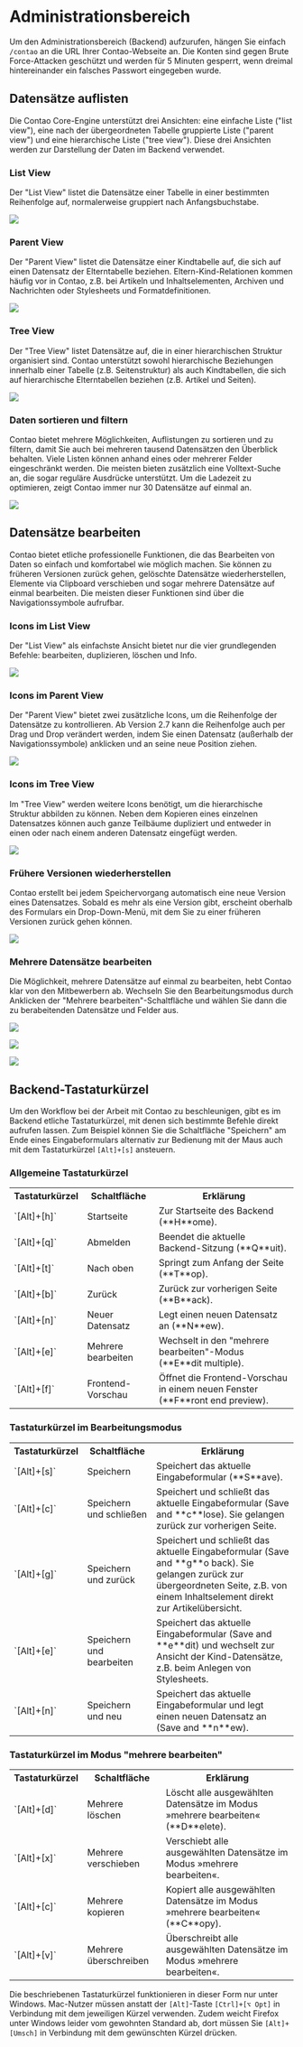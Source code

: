 # Administrationsbereich

Um den Administrationsbereich (Backend) aufzurufen, hängen Sie einfach
`/contao` an die URL Ihrer Contao-Webseite an. Die Konten sind gegen Brute
Force-Attacken geschützt und werden für 5 Minuten gesperrt, wenn dreimal
hintereinander ein falsches Passwort eingegeben wurde.


## Datensätze auflisten

Die Contao Core-Engine unterstützt drei Ansichten: eine einfache Liste ("list
view"), eine nach der übergeordneten Tabelle gruppierte Liste ("parent view")
und eine hierarchische Liste ("tree view"). Diese drei Ansichten werden zur
Darstellung der Daten im Backend verwendet.


### List View

Der "List View" listet die Datensätze einer Tabelle in einer bestimmten
Reihenfolge auf, normalerweise gruppiert nach Anfangsbuchstabe.

![](images/list-view-de.jpg)


### Parent View

Der "Parent View" listet die Datensätze einer Kindtabelle auf, die sich auf
einen Datensatz der Elterntabelle beziehen. Eltern-Kind-Relationen kommen
häufig vor in Contao, z.B. bei Artikeln und Inhaltselementen, Archiven und
Nachrichten oder Stylesheets und Formatdefinitionen.

![](images/parent-view-de.jpg)


### Tree View

Der "Tree View" listet Datensätze auf, die in einer hierarchischen Struktur
organisiert sind. Contao unterstützt sowohl hierarchische Beziehungen innerhalb
einer Tabelle (z.B. Seitenstruktur)  als auch Kindtabellen, die sich auf
hierarchische Elterntabellen beziehen (z.B. Artikel und Seiten).

![](images/tree-view-de.jpg)


### Daten sortieren und filtern

Contao bietet mehrere Möglichkeiten, Auflistungen zu sortieren und zu filtern,
damit Sie auch bei mehreren tausend Datensätzen den Überblick behalten. Viele
Listen können anhand eines oder mehrerer Felder eingeschränkt werden. Die
meisten bieten zusätzlich eine Volltext-Suche an, die sogar reguläre
Ausdrücke unterstützt. Um die Ladezeit zu optimieren, zeigt Contao immer nur
30 Datensätze auf einmal an.

![](images/sortieren-und-filtern.jpg)


## Datensätze bearbeiten

Contao bietet etliche professionelle Funktionen, die das Bearbeiten von Daten so
einfach und komfortabel wie möglich machen. Sie können zu früheren Versionen
zurück gehen, gelöschte Datensätze wiederherstellen, Elemente via Clipboard
verschieben und sogar mehrere Datensätze auf einmal bearbeiten. Die meisten
dieser Funktionen sind über die Navigationssymbole aufrufbar.


### Icons im List View

Der "List View" als einfachste Ansicht bietet nur die vier grundlegenden
Befehle: bearbeiten, duplizieren, löschen und Info.

![](images/list-view-icons-de.jpg)


### Icons im Parent View

Der "Parent View" bietet zwei zusätzliche Icons, um die Reihenfolge der
Datensätze zu kontrollieren. Ab Version 2.7 kann die Reihenfolge auch per Drag
und Drop verändert werden, indem Sie einen Datensatz (außerhalb der
Navigationssymbole) anklicken und an seine neue Position ziehen.

![](images/parent-view-icons-de.jpg)


### Icons im Tree View

Im "Tree View" werden weitere Icons benötigt, um die hierarchische Struktur
abbilden zu können. Neben dem Kopieren eines einzelnen Datensatzes können auch
ganze Teilbäume dupliziert und entweder in einen oder nach einem anderen
Datensatz eingefügt werden.

![](images/tree-view-icons-de.jpg)


### Frühere Versionen wiederherstellen

Contao erstellt bei jedem Speichervorgang automatisch eine neue Version eines
Datensatzes. Sobald es mehr als eine Version gibt, erscheint oberhalb des
Formulars ein Drop-Down-Menü, mit dem Sie zu einer früheren Versionen zurück
gehen können.

![](images/versionierung.jpg)


### Mehrere Datensätze bearbeiten

Die Möglichkeit, mehrere Datensätze auf einmal zu bearbeiten, hebt Contao klar
von den Mitbewerbern ab. Wechseln Sie den Bearbeitungsmodus durch Anklicken der
"Mehrere bearbeiten"-Schaltfläche und wählen Sie dann die zu berabeitenden
Datensätze und Felder aus.

![](images/mehrere-datensaetze-auswaehlen.jpg)

![](images/zu-bearbeitende-felder-auswaehlen.jpg)

![](images/mehrere-datensaetze-bearbeiten.jpg)


## Backend-Tastaturkürzel

Um den Workflow bei der Arbeit mit Contao zu beschleunigen, gibt es im Backend
etliche Tastaturkürzel, mit denen sich bestimmte Befehle direkt aufrufen
lassen. Zum Beispiel können Sie die Schaltfläche "Speichern" am Ende eines
Eingabeformulars alternativ zur Bedienung mit der Maus auch mit dem
Tastaturkürzel `[Alt]+[s]` ansteuern.


### Allgemeine Tastaturkürzel

<table>
<tr>
  <th>Tastaturkürzel</th>
  <th>Schaltfläche</th>
  <th>Erklärung</th>
</tr>
<tr>
  <td>`[Alt]+[h]`</td>
  <td>Startseite</td>
  <td>Zur Startseite des Backend (**H**ome).</td>
</tr>
<tr>
  <td>`[Alt]+[q]`</td>
  <td>Abmelden</td>
  <td>Beendet die aktuelle Backend-Sitzung (**Q**uit).</td>
</tr>
<tr>
  <td>`[Alt]+[t]`</td>
  <td>Nach oben</td>
  <td>Springt zum Anfang der Seite (**T**op).</td>
</tr>
<tr>
  <td>`[Alt]+[b]`</td>
  <td>Zurück</td>
  <td>Zurück zur vorherigen Seite (**B**ack).</td>
</tr>
<tr>
  <td>`[Alt]+[n]`</td>
  <td>Neuer Datensatz</td>
  <td>Legt einen neuen Datensatz an (**N**ew).</td>
</tr>
<tr>
  <td>`[Alt]+[e]`</td>
  <td>Mehrere bearbeiten</td>
  <td>Wechselt in den "mehrere bearbeiten"-Modus (**E**dit multiple).</td>
</tr>
<tr>
  <td>`[Alt]+[f]`</td>
  <td>Frontend-Vorschau</td>
  <td>Öffnet die Frontend-Vorschau in einem neuen Fenster (**F**ront end
      preview).</td>
</tr>
</table>


### Tastaturkürzel im Bearbeitungsmodus

<table>
<tr>
  <th>Tastaturkürzel</th>
  <th>Schaltfläche</th>
  <th>Erklärung</th>
</tr>
<tr>
  <td>`[Alt]+[s]`</td>
  <td>Speichern</td>
  <td>Speichert das aktuelle Eingabeformular (**S**ave).</td>
</tr>
<tr>
  <td>`[Alt]+[c]`</td>
  <td>Speichern und schließen</td>
  <td>Speichert und schließt das aktuelle Eingabeformular (Save and **c**lose).
      Sie gelangen zurück zur vorherigen Seite.</td>
</tr>
<tr>
  <td>`[Alt]+[g]`</td>
  <td>Speichern und zurück</td>
  <td>Speichert und schließt das aktuelle Eingabeformular (Save and **g**o
      back). Sie gelangen zurück zur übergeordneten Seite, z.B. von einem
      Inhaltselement direkt zur Artikelübersicht.</td>
</tr>
<tr>
  <td>`[Alt]+[e]`</td>
  <td>Speichern und bearbeiten</td>
  <td>Speichert das aktuelle Eingabeformular (Save and **e**dit) und wechselt
      zur Ansicht der Kind-Datensätze, z.B. beim Anlegen von Stylesheets.</td>
</tr>
<tr>
  <td>`[Alt]+[n]`</td>
  <td>Speichern und neu</td>
  <td>Speichert das aktuelle Eingabeformular und legt einen neuen Datensatz an
      (Save and **n**ew).</td>
</tr>
</table>


### Tastaturkürzel im Modus "mehrere bearbeiten"

<table>
<tr>
  <th>Tastaturkürzel</th>
  <th>Schaltfläche</th>
  <th>Erklärung</th>
</tr>
<tr>
  <td>`[Alt]+[d]`</td>
  <td>Mehrere löschen</td>
  <td>Löscht alle ausgewählten Datensätze im Modus »mehrere bearbeiten«
      (**D**elete).</td>
</tr>
<tr>
  <td>`[Alt]+[x]`</td>
  <td>Mehrere verschieben</td>
  <td>Verschiebt alle ausgewählten Datensätze im Modus »mehrere
      bearbeiten«.</td>
</tr>
<tr>
  <td>`[Alt]+[c]`</td>
  <td>Mehrere kopieren</td>
  <td>Kopiert alle ausgewählten Datensätze im Modus »mehrere bearbeiten«
      (**C**opy).</td>
</tr>
<tr>
  <td>`[Alt]+[v]`</td>
  <td>Mehrere überschreiben</td>
  <td>Überschreibt alle ausgewählten Datensätze im Modus »mehrere
      bearbeiten«.</td>
</tr>
</table>

Die beschriebenen Tastaturkürzel funktionieren in dieser Form nur unter
Windows. Mac-Nutzer müssen anstatt der `[Alt]`-Taste `[Ctrl]+[⌥ Opt]` in
Verbindung mit dem jeweiligen Kürzel verwenden. Zudem weicht Firefox unter
Windows leider vom gewohnten Standard ab, dort müssen Sie `[Alt]+[Umsch]` in
Verbindung mit dem gewünschten Kürzel drücken.
